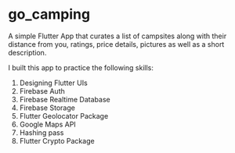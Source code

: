 # go_camping

A simple Flutter App that curates a list of campsites along with their distance from you, ratings, price details, pictures as well as a short description. 

I built this app to practice the following skills:
1. Designing Flutter UIs
2. Firebase Auth
3. Firebase Realtime Database
4. Firebase Storage
5. Flutter Geolocator Package
6. Google Maps API
7. Hashing pass
8. Flutter Crypto Package
